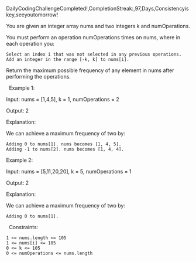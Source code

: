 DailyCodingChallengeCompleted!,CompletionStreak:,97,Days,Consistencyiskey,seeyoutomorrow!

You are given an integer array nums and two integers k and numOperations.

You must perform an operation numOperations times on nums, where in each operation you:


	Select an index i that was not selected in any previous operations.
	Add an integer in the range [-k, k] to nums[i].


Return the maximum possible frequency of any element in nums after performing the operations.

 
Example 1:


Input: nums = [1,4,5], k = 1, numOperations = 2

Output: 2

Explanation:

We can achieve a maximum frequency of two by:


	Adding 0 to nums[1]. nums becomes [1, 4, 5].
	Adding -1 to nums[2]. nums becomes [1, 4, 4].



Example 2:


Input: nums = [5,11,20,20], k = 5, numOperations = 1

Output: 2

Explanation:

We can achieve a maximum frequency of two by:


	Adding 0 to nums[1].



 
Constraints:


	1 <= nums.length <= 105
	1 <= nums[i] <= 105
	0 <= k <= 105
	0 <= numOperations <= nums.length

